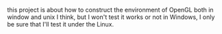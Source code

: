 this project is about how to construct the environment of OpenGL both in window and unix I think, but I won't test it works or not in Windows, I only be sure that I'll test it under the Linux.
